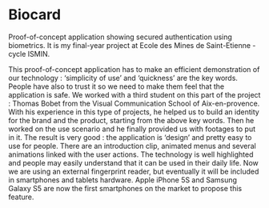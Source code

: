 Biocard
=======

Proof-of-concept application showing secured authentication using biometrics. It is my final-year project at Ecole des Mines de Saint-Etienne - cycle ISMIN. 

This proof-of-concept application has to make an efficient demonstration of our technology : ‘simplicity of use’ and ‘quickness’ are the key words. People have also to trust it so we need to make them feel that the application is safe.
We worked with a third student on this part of the project : Thomas Bobet from the Visual Communication School of Aix-en-provence. With his experience in this type of projects, he helped us to build an identity for the brand and the product, starting from the above key words. Then he worked on the use scenario and he finally provided us with footages to put in it.
The result is very good : the application is ‘design’ and pretty easy to use for people. There are an introduction clip, animated menus and several animations linked with the user actions. The technology is well highlighted and people may easily understand that it can be used in their daily life.
Now we are using an external fingerprint reader, but eventually it will be included in smartphones and tablets hardware. Apple iPhone 5S and Samsung Galaxy S5 are now the first smartphones on the market to propose this feature.
